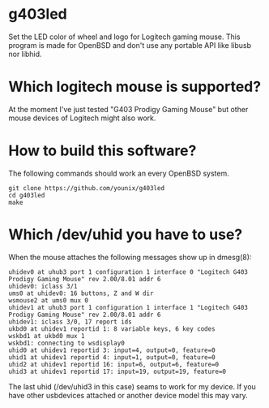 # g403led

Set the LED color of wheel and logo for Logitech gaming mouse.
This program is made for OpenBSD and don't use any portable API
like libusb nor libhid.

# Which logitech mouse is supported?

At the moment I've just tested "G403 Prodigy Gaming Mouse" but other
mouse devices of Logitech might also work.

# How to build this software?

The following commands should work an every OpenBSD system.

```
git clone https://github.com/younix/g403led
cd g403led
make
```

# Which /dev/uhid you have to use?

When the mouse attaches the following messages show up in dmesg(8):

```
uhidev0 at uhub3 port 1 configuration 1 interface 0 "Logitech G403 Prodigy Gaming Mouse" rev 2.00/8.01 addr 6
uhidev0: iclass 3/1
ums0 at uhidev0: 16 buttons, Z and W dir
wsmouse2 at ums0 mux 0
uhidev1 at uhub3 port 1 configuration 1 interface 1 "Logitech G403 Prodigy Gaming Mouse" rev 2.00/8.01 addr 6
uhidev1: iclass 3/0, 17 report ids
ukbd0 at uhidev1 reportid 1: 8 variable keys, 6 key codes
wskbd1 at ukbd0 mux 1
wskbd1: connecting to wsdisplay0
uhid0 at uhidev1 reportid 3: input=4, output=0, feature=0
uhid1 at uhidev1 reportid 4: input=1, output=0, feature=0
uhid2 at uhidev1 reportid 16: input=6, output=6, feature=0
uhid3 at uhidev1 reportid 17: input=19, output=19, feature=0
```

The last uhid (/dev/uhid3 in this case) seams to work for my device.
If you have other usbdevices attached or another device model this may vary.

